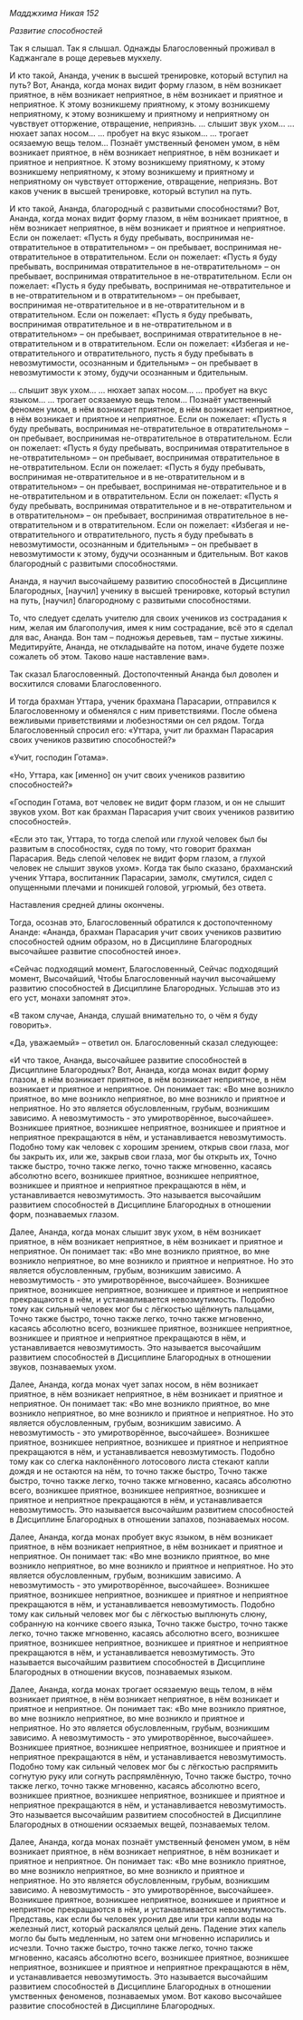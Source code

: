 *Мадджхима Никая 152*

*Развитие способностей*

Так я слышал\. Так я слышал\. Однажды Благословенный проживал в Каджангале в роще деревьев мукхелу\.

И кто такой, Ананда, ученик в высшей тренировке, который вступил на путь? Вот, Ананда, когда монах видит форму глазом, в нём возникает приятное, в нём возникает неприятное, в нём возникает и приятное и неприятное\. К этому возникшему приятному, к этому возникшему неприятному, к этому возникшему и приятному и неприятному он чувствует отторжение, отвращение, неприязнь\. \.\.\. слышит звук ухом… \.\.\. нюхает запах носом… \.\.\. пробует на вкус языком… \.\.\. трогает осязаемую вещь телом… Познаёт умственный феномен умом, в нём возникает приятное, в нём возникает неприятное, в нём возникает и приятное и неприятное\. К этому возникшему приятному, к этому возникшему неприятному, к этому возникшему и приятному и неприятному он чувствует отторжение, отвращение, неприязнь\. Вот каков ученик в высшей тренировке, который вступил на путь\.

И кто такой, Ананда, благородный с развитыми способностями? Вот, Ананда, когда монах видит форму глазом, в нём возникает приятное, в нём возникает неприятное, в нём возникает и приятное и неприятное\. Если он пожелает: «Пусть я буду пребывать, воспринимая не\-отвратительное в отвратительном» – он пребывает, воспринимая не\-отвратительное в отвратительном\. Если он пожелает: «Пусть я буду пребывать, воспринимая отвратительное в не\-отвратительном» – он пребывает, воспринимая отвратительное в не\-отвратительном\. Если он пожелает: «Пусть я буду пребывать, воспринимая не\-отвратительное и в не\-отвратительном и в отвратительном» – он пребывает, воспринимая не\-отвратительное и в не\-отвратительном и в отвратительном\. Если он пожелает: «Пусть я буду пребывать, воспринимая отвратительное и в не\-отвратительном и в отвратительном» – он пребывает, воспринимая отвратительное в не\-отвратительном и в отвратительном\. Если он пожелает: «Избегая и не\-отвратительного и отвратительного, пусть я буду пребывать в невозмутимости, осознанным и бдительным» – он пребывает в невозмутимости к этому, будучи осознанным и бдительным\.

\.\.\. слышит звук ухом… \.\.\. нюхает запах носом… \.\.\. пробует на вкус языком… \.\.\. трогает осязаемую вещь телом… Познаёт умственный феномен умом, в нём возникает приятное, в нём возникает неприятное, в нём возникает и приятное и неприятное\. Если он пожелает: «Пусть я буду пребывать, воспринимая не\-отвратительное в отвратительном» – он пребывает, воспринимая не\-отвратительное в отвратительном\. Если он пожелает: «Пусть я буду пребывать, воспринимая отвратительное в не\-отвратительном» – он пребывает, воспринимая отвратительное в не\-отвратительном\. Если он пожелает: «Пусть я буду пребывать, воспринимая не\-отвратительное и в не\-отвратительном и в отвратительном» – он пребывает, воспринимая не\-отвратительное и в не\-отвратительном и в отвратительном\. Если он пожелает: «Пусть я буду пребывать, воспринимая отвратительное и в не\-отвратительном и в отвратительном» – он пребывает, воспринимая отвратительное в не\-отвратительном и в отвратительном\. Если он пожелает: «Избегая и не\-отвратительного и отвратительного, пусть я буду пребывать в невозмутимости, осознанным и бдительным» – он пребывает в невозмутимости к этому, будучи осознанным и бдительным\. Вот каков благородный с развитыми способностями\.

Ананда, я научил высочайшему развитию способностей в Дисциплине Благородных, \[научил\] ученику в высшей тренировке, который вступил на путь, \[научил\] благородному с развитыми способностями\.

То, что следует сделать учителю для своих учеников из сострадания к ним, желая им благополучия, имея к ним сострадание, всё это я сделал для вас, Ананда\. Вон там – подножья деревьев, там – пустые хижины\.  Медитируйте, Ананда,  не откладывайте на потом,  иначе будете позже сожалеть об этом\.  Таково наше наставление вам»\.

Так сказал Благословенный\. Достопочтенный Ананда был доволен и восхитился словами Благословенного\.


И тогда брахман Уттара, ученик брахмана Парасарии, отправился к Благословенному и обменялся с ним приветствиями\. После обмена вежливыми приветствиями и любезностями он сел рядом\. Тогда Благословенный спросил его: «Уттара, учит ли брахман Парасария своих учеников развитию способностей?»

«Учит, господин Готама»\.

«Но, Уттара, как \[именно\] он учит своих учеников развитию способностей?»

«Господин Готама, вот человек не видит форм глазом, и он не слышит звуков ухом\. Вот как брахман Парасария учит своих учеников развитию способностей»\.

«Если это так, Уттара, то тогда слепой или глухой человек был бы развитым в способностях, судя по тому, что говорит брахман Парасария\. Ведь слепой человек не видит форм глазом, а глухой человек не слышит звуков ухом»\. Когда так было сказано, брахманский ученик Уттара, воспитанник Парасарии, замолк, смутился, сидел с опущенными плечами и поникшей головой, угрюмый, без ответа\.


Наставления средней длины окончены\.

Тогда, осознав это, Благословенный обратился к достопочтенному Ананде: «Ананда, брахман Парасария учит своих учеников развитию способностей одним образом, но в Дисциплине Благородных высочайшее развитие способностей иное»\.

«Сейчас подходящий момент, Благословенный, Сейчас подходящий момент, Высочайший, Чтобы Благословенный научил высочайшему развитию способностей в Дисциплине Благородных\.  Услышав это из его уст, монахи запомнят это»\.

«В таком случае, Ананда, слушай внимательно то, о чём я буду говорить»\.

«Да, уважаемый» – ответил он\. Благословенный сказал следующее:

«И что такое, Ананда, высочайшее развитие способностей в Дисциплине Благородных? Вот, Ананда, когда монах видит форму глазом, в нём возникает приятное, в нём возникает неприятное, в нём возникает и приятное и неприятное\. Он понимает так: «Во мне возникло приятное, во мне возникло неприятное, во мне возникло и приятное и неприятное\. Но это является обусловленным, грубым, возникшим зависимо\. А невозмутимость \- это умиротворённое, высочайшее»\. Возникшее приятное, возникшее неприятное, возникшее и приятное и неприятное прекращаются в нём, и устанавливается невозмутимость\. Подобно тому как человек с хорошим зрением, открыв свои глаза, мог бы закрыть их, или же, закрыв свои глаза, мог бы открыть их, Точно также быстро, точно также легко, точно также мгновенно, касаясь абсолютно всего, возникшее приятное, возникшее неприятное, возникшее и приятное и неприятное прекращаются в нём, и устанавливается невозмутимость\. Это называется высочайшим развитием способностей в Дисциплине Благородных в отношении форм, познаваемых глазом\.

Далее, Ананда, когда монах слышит звук ухом, в нём возникает приятное, в нём возникает неприятное, в нём возникает и приятное и неприятное\. Он понимает так: «Во мне возникло приятное, во мне возникло неприятное, во мне возникло и приятное и неприятное\. Но это является обусловленным, грубым, возникшим зависимо\. А невозмутимость \- это умиротворённое, высочайшее»\. Возникшее приятное, возникшее неприятное, возникшее и приятное и неприятное прекращаются в нём, и устанавливается невозмутимость\. Подобно тому как сильный человек мог бы с лёгкостью щёлкнуть пальцами, Точно также быстро, точно также легко, точно также мгновенно, касаясь абсолютно всего, возникшее приятное, возникшее неприятное, возникшее и приятное и неприятное прекращаются в нём, и устанавливается невозмутимость\. Это называется высочайшим развитием способностей в Дисциплине Благородных в отношении звуков, познаваемых ухом\.

Далее, Ананда, когда монах чует запах носом, в нём возникает приятное, в нём возникает неприятное, в нём возникает и приятное и неприятное\. Он понимает так: «Во мне возникло приятное, во мне возникло неприятное, во мне возникло и приятное и неприятное\. Но это является обусловленным, грубым, возникшим зависимо\. А невозмутимость \- это умиротворённое, высочайшее»\. Возникшее приятное, возникшее неприятное, возникшее и приятное и неприятное прекращаются в нём, и устанавливается невозмутимость\. Подобно тому как со слегка наклонённого лотосового листа стекают капли дождя и не остаются на нём, то точно также быстро, Точно также быстро, точно также легко, точно также мгновенно, касаясь абсолютно всего, возникшее приятное, возникшее неприятное, возникшее и приятное и неприятное прекращаются в нём, и устанавливается невозмутимость\. Это называется высочайшим развитием способностей в Дисциплине Благородных в отношении запахов, познаваемых носом\.

Далее, Ананда, когда монах пробует вкус языком, в нём возникает приятное, в нём возникает неприятное, в нём возникает и приятное и неприятное\. Он понимает так: «Во мне возникло приятное, во мне возникло неприятное, во мне возникло и приятное и неприятное\. Но это является обусловленным, грубым, возникшим зависимо\. А невозмутимость \- это умиротворённое, высочайшее»\. Возникшее приятное, возникшее неприятное, возникшее и приятное и неприятное прекращаются в нём, и устанавливается невозмутимость\. Подобно тому как сильный человек мог бы с лёгкостью выплюнуть слюну, собранную на кончике своего языка, Точно также быстро, точно также легко, точно также мгновенно, касаясь абсолютно всего, возникшее приятное, возникшее неприятное, возникшее и приятное и неприятное прекращаются в нём, и устанавливается невозмутимость\. Это называется высочайшим развитием способностей в Дисциплине Благородных в отношении вкусов, познаваемых языком\.

Далее, Ананда, когда монах трогает осязаемую вещь телом, в нём возникает приятное, в нём возникает неприятное, в нём возникает и приятное и неприятное\. Он понимает так: «Во мне возникло приятное, во мне возникло неприятное, во мне возникло и приятное и неприятное\. Но это является обусловленным, грубым, возникшим зависимо\. А невозмутимость \- это умиротворённое, высочайшее»\. Возникшее приятное, возникшее неприятное, возникшее и приятное и неприятное прекращаются в нём, и устанавливается невозмутимость\. Подобно тому как сильный человек мог бы с лёгкостью распрямить согнутую руку или согнуть распрямлённую, Точно также быстро, точно также легко, точно также мгновенно, касаясь абсолютно всего, возникшее приятное, возникшее неприятное, возникшее и приятное и неприятное прекращаются в нём, и устанавливается невозмутимость\. Это называется высочайшим развитием способностей в Дисциплине Благородных в отношении осязаемых вещей, познаваемых телом\.

Далее, Ананда, когда монах познаёт умственный феномен умом, в нём возникает приятное, в нём возникает неприятное, в нём возникает и приятное и неприятное\. Он понимает так: «Во мне возникло приятное, во мне возникло неприятное, во мне возникло и приятное и неприятное\. Но это является обусловленным, грубым, возникшим зависимо\. А невозмутимость \- это умиротворённое, высочайшее»\. Возникшее приятное, возникшее неприятное, возникшее и приятное и неприятное прекращаются в нём, и устанавливается невозмутимость\. Представь, как если бы человек уронил две или три капли воды на железный лист, который раскалялся целый день\. Падение этих капель могло бы быть медленным, но затем они мгновенно испарились и исчезли\. Точно также быстро, точно также легко, точно также мгновенно, касаясь абсолютно всего, возникшее приятное, возникшее неприятное, возникшее и приятное и неприятное прекращаются в нём, и устанавливается невозмутимость\. Это называется высочайшим развитием способностей в Дисциплине Благородных в отношении умственных феноменов, познаваемых умом\. Вот каково высочайшее развитие способностей в Дисциплине Благородных\.
